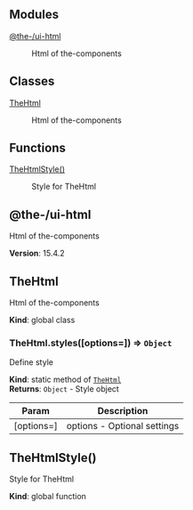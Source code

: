 <!--- Code generated by @the-/script-doc. DO NOT EDIT. -->

## Modules

<dl>
<dt><a href="#module_@the-/ui-html">@the-/ui-html</a></dt>
<dd><p>Html of the-components</p>
</dd>
</dl>

## Classes

<dl>
<dt><a href="#TheHtml">TheHtml</a></dt>
<dd><p>Html of the-components</p>
</dd>
</dl>

## Functions

<dl>
<dt><a href="#TheHtmlStyle">TheHtmlStyle()</a></dt>
<dd><p>Style for TheHtml</p>
</dd>
</dl>

<a name="module_@the-/ui-html"></a>

## @the-/ui-html
Html of the-components

**Version**: 15.4.2  
<a name="TheHtml"></a>

## TheHtml
Html of the-components

**Kind**: global class  
<a name="TheHtml.styles"></a>

### TheHtml.styles([options&#x3D;]) ⇒ <code>Object</code>
Define style

**Kind**: static method of [<code>TheHtml</code>](#TheHtml)  
**Returns**: <code>Object</code> - Style object  

| Param | Description |
| --- | --- |
| [options=] | options - Optional settings |

<a name="TheHtmlStyle"></a>

## TheHtmlStyle()
Style for TheHtml

**Kind**: global function  
